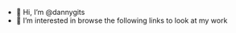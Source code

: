 - 👋 Hi, I’m @dannygits
- 👀 I’m interested in browse the following links to look at my work


<!---
dannygits/dannygits is a ✨ special ✨ repository because its `README.md` (this file) appears on your GitHub profile.
You can click the Preview link to take a look at your changes.
--->
